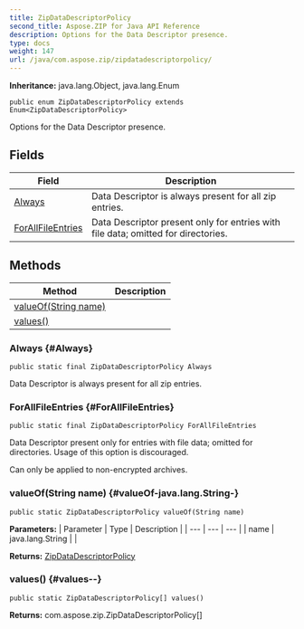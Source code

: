 ```yaml
---
title: ZipDataDescriptorPolicy
second_title: Aspose.ZIP for Java API Reference
description: Options for the Data Descriptor presence.
type: docs
weight: 147
url: /java/com.aspose.zip/zipdatadescriptorpolicy/
---
```


**Inheritance:**
java.lang.Object, java.lang.Enum
```
public enum ZipDataDescriptorPolicy extends Enum<ZipDataDescriptorPolicy>
```

Options for the Data Descriptor presence.
## Fields

| Field | Description |
| --- | --- |
| [Always](#Always) | Data Descriptor is always present for all zip entries. |
| [ForAllFileEntries](#ForAllFileEntries) | Data Descriptor present only for entries with file data; omitted for directories. |
## Methods

| Method | Description |
| --- | --- |
| [valueOf(String name)](#valueOf-java.lang.String-) |  |
| [values()](#values--) |  |
### Always {#Always}
```
public static final ZipDataDescriptorPolicy Always
```


Data Descriptor is always present for all zip entries.

### ForAllFileEntries {#ForAllFileEntries}
```
public static final ZipDataDescriptorPolicy ForAllFileEntries
```


Data Descriptor present only for entries with file data; omitted for directories. Usage of this option is discouraged.

Can only be applied to non-encrypted archives.

### valueOf(String name) {#valueOf-java.lang.String-}
```
public static ZipDataDescriptorPolicy valueOf(String name)
```




**Parameters:**
| Parameter | Type | Description |
| --- | --- | --- |
| name | java.lang.String |  |

**Returns:**
[ZipDataDescriptorPolicy](../../com.aspose.zip/zipdatadescriptorpolicy)
### values() {#values--}
```
public static ZipDataDescriptorPolicy[] values()
```




**Returns:**
com.aspose.zip.ZipDataDescriptorPolicy[]
